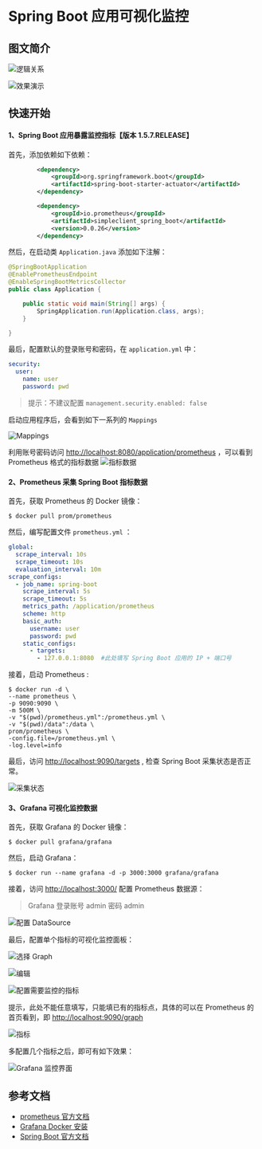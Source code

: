 # Spring Boot 应用可视化监控

## 图文简介

![逻辑关系](http://upload-images.jianshu.io/upload_images/3424642-2ac606842ee5e854.png?imageMogr2/auto-orient/strip%7CimageView2/2/w/1240)

![效果演示](http://upload-images.jianshu.io/upload_images/3424642-5d9f9c691501727c.png?imageMogr2/auto-orient/strip%7CimageView2/2/w/1240)

## 快速开始

#### 1、Spring Boot 应用暴露监控指标【版本 1.5.7.RELEASE】

首先，添加依赖如下依赖：

```xml
        <dependency>
            <groupId>org.springframework.boot</groupId>
            <artifactId>spring-boot-starter-actuator</artifactId>
        </dependency>

        <dependency>
            <groupId>io.prometheus</groupId>
            <artifactId>simpleclient_spring_boot</artifactId>
            <version>0.0.26</version>
        </dependency>
```

然后，在启动类 `Application.java` 添加如下注解：

```java
@SpringBootApplication
@EnablePrometheusEndpoint
@EnableSpringBootMetricsCollector
public class Application {

    public static void main(String[] args) {
        SpringApplication.run(Application.class, args);
    }

}
```

最后，配置默认的登录账号和密码，在 `application.yml` 中：

```yml
security:
  user:
    name: user
    password: pwd
```

> 提示：不建议配置 `management.security.enabled: false`

启动应用程序后，会看到如下一系列的 `Mappings`

![Mappings](http://upload-images.jianshu.io/upload_images/3424642-139fb802996c708f.png?imageMogr2/auto-orient/strip%7CimageView2/2/w/1240)

利用账号密码访问 <http://localhost:8080/application/prometheus> ，可以看到 Prometheus 格式的指标数据
![指标数据](http://upload-images.jianshu.io/upload_images/3424642-202218a016bb5650.png?imageMogr2/auto-orient/strip%7CimageView2/2/w/1240)

#### 2、Prometheus 采集 Spring Boot 指标数据

首先，获取 Prometheus 的 Docker 镜像：

```shell
$ docker pull prom/prometheus
```

然后，编写配置文件 `prometheus.yml` ：

```yml
global:
  scrape_interval: 10s
  scrape_timeout: 10s
  evaluation_interval: 10m
scrape_configs:
  - job_name: spring-boot
    scrape_interval: 5s
    scrape_timeout: 5s
    metrics_path: /application/prometheus
    scheme: http
    basic_auth:
      username: user
      password: pwd
    static_configs:
      - targets:
        - 127.0.0.1:8080  #此处填写 Spring Boot 应用的 IP + 端口号
```

接着，启动 Prometheus :

```shell
$ docker run -d \
--name prometheus \
-p 9090:9090 \
-m 500M \
-v "$(pwd)/prometheus.yml":/prometheus.yml \
-v "$(pwd)/data":/data \
prom/prometheus \
-config.file=/prometheus.yml \
-log.level=info
```

最后，访问 <http://localhost:9090/targets> , 检查 Spring Boot 采集状态是否正常。

![采集状态](http://upload-images.jianshu.io/upload_images/3424642-663296faa0985e69.png?imageMogr2/auto-orient/strip%7CimageView2/2/w/1240)

#### 3、Grafana 可视化监控数据

首先，获取 Grafana 的 Docker 镜像：

```shell
$ docker pull grafana/grafana
```

然后，启动 Grafana：

```shell
$ docker run --name grafana -d -p 3000:3000 grafana/grafana
```

接着，访问 <http://localhost:3000/> 配置 Prometheus 数据源：

> Grafana 登录账号 admin 密码 admin

![配置 DataSource](http://upload-images.jianshu.io/upload_images/3424642-17cfb4ab6b48eab8.png?imageMogr2/auto-orient/strip%7CimageView2/2/w/1240)

最后，配置单个指标的可视化监控面板：

![选择 Graph](http://upload-images.jianshu.io/upload_images/3424642-7716afba5950b709.png?imageMogr2/auto-orient/strip%7CimageView2/2/w/1240)

![编辑](http://upload-images.jianshu.io/upload_images/3424642-e3d0363d4536f424.png?imageMogr2/auto-orient/strip%7CimageView2/2/w/1240)

![配置需要监控的指标](http://upload-images.jianshu.io/upload_images/3424642-010ac34b85c13ede.png?imageMogr2/auto-orient/strip%7CimageView2/2/w/1240)

提示，此处不能任意填写，只能填已有的指标点，具体的可以在 Prometheus 的首页看到，即 <http://localhost:9090/graph>

![指标](http://upload-images.jianshu.io/upload_images/3424642-cbded1e5761d0b1d.png?imageMogr2/auto-orient/strip%7CimageView2/2/w/1240)

多配置几个指标之后，即可有如下效果：

![Grafana 监控界面](http://upload-images.jianshu.io/upload_images/3424642-1eb1e5a0fee6dc2d.png?imageMogr2/auto-orient/strip%7CimageView2/2/w/1240)

## 参考文档

- [prometheus 官方文档](https://prometheus.io/docs/introduction/overview/)
- [Grafana Docker 安装](http://docs.grafana.org/installation/docker/)
- [Spring Boot 官方文档](http://projects.spring.io/spring-boot/)